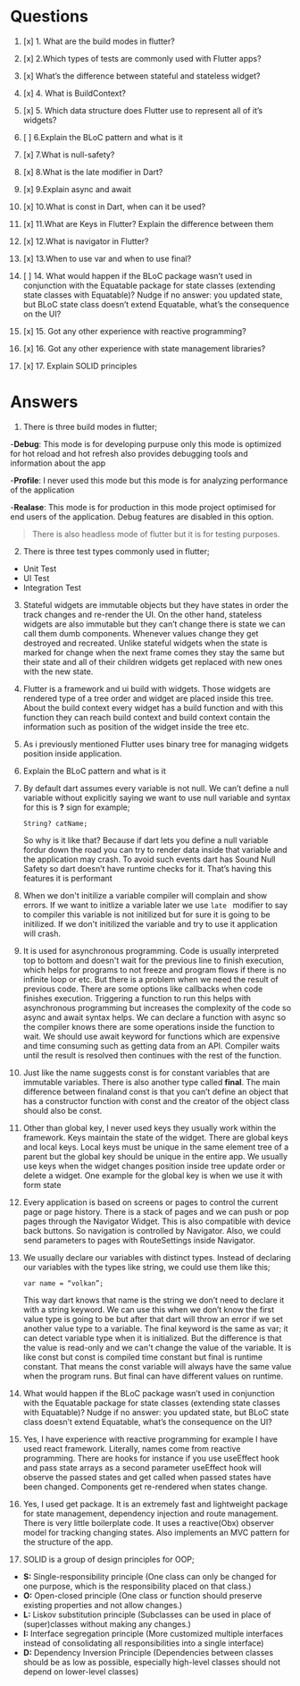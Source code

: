 
  

# Questions

  
1. [x] 1. What are the build modes in flutter?

2. [x] 2.Which types of tests are commonly used with Flutter apps?

3.  [x] What’s the difference between stateful and stateless widget?

4. [x] 4. What is BuildContext?

  

5.  [x] 5. Which data structure does Flutter use to represent all of it’s widgets?

  

6. [ ] 6.Explain the BLoC pattern and what is it

  

7. [x] 7.What is null-safety?

  

8. [x] 8.What is the late modifier in Dart?

  

9. [x] 9.Explain async and await

  

10. [x] 10.What is const in Dart, when can it be used?

  

11. [x] 11.What are Keys in Flutter? Explain the difference between them

  

12. [x] 12.What is navigator in Flutter?

  

13. [x] 13.When to use var and when to use final?

  

14. [ ]  14. What would happen if the BLoC package wasn’t used in conjunction with the Equatable package for state classes (extending state classes with Equatable)? Nudge if no answer: you updated state, but BLoC state class doesn’t extend Equatable, what’s the consequence on the UI?

  

15. [x] 15. Got any other experience with reactive programming?

  

16. [x] 16. Got any other experience with state management libraries?

  

17. [x] 17. Explain SOLID principles

  

  

# Answers

  

  

1. There is three build modes in flutter;

  

-**Debug**: This mode is for developing purpuse only this mode is optimized for hot reload and hot refresh also provides debugging tools and information about the app

-**Profile**: I never used this mode but this mode is for analyzing performance of the application  

-**Realase**: This mode is for production in this mode project optimised for end users of the application. Debug features are disabled in this option.

>There is also headless mode of flutter but it is for testing purposes.

2. There is three test types commonly used in flutter;
* Unit Test
* UI Test
* Integration Test

3. Stateful widgets are immutable objects but they have states in order the track changes and re-render the UI. On the other hand, stateless widgets are also immutable but they can’t change there is state we can call them dumb components. Whenever values change they get destroyed and recreated. Unlike stateful widgets when the state is marked for change when the next frame comes they stay the same but their state and all of their children widgets get replaced with new ones with the new state.

4. Flutter is a framework and ui build with widgets. Those widgets are rendered type of a tree order and widget are placed inside this tree. About the build context every widget has a build function and with this function they can reach build context and build context contain the information such as position of the widget inside the tree etc.

5. As i previously mentioned Flutter uses binary tree for managing widgets position inside application.

  

6. Explain the BLoC pattern and what is it

  

7. By default dart assumes every variable is not null. We can’t define a null variable without explicitly saying we want to use null variable and syntax for this is **?** sign for example;

	```dart:
	String? catName;
	```

	So why is it like that? Because if dart lets you define a null variable fordur down the road you can try to render data inside that variable and the application may crash. To avoid such events dart has Sound Null Safety so dart doesn’t have runtime checks for it. That’s having this features it is performant 

  

8. When we don't initilize a variable compiler will complain and show errors. If we want to initlize a variable later we use ``late `` modifier to say to compiler this variable is not initilized but for sure it is going to be initilized. If we don't initilized the variable and try to use it application will crash. 

  

9. It is used for asynchronous programming. Code is usually interpreted top to bottom and doesn't wait for the previous line to finish execution, which helps for programs to not freeze and program flows if there is no infinite loop or etc. But there is a problem when we need the result of previous code. There are some options like callbacks when code finishes execution. Triggering a function to run this helps with asynchronous programming but increases the complexity of the code so async and await syntax helps. We can declare a function with async so the compiler knows there are some operations inside the function to wait. We should use await keyword for functions which are expensive and time consuming such as getting data from an API.  Compiler waits until the result is resolved then continues with the rest of the function.

  

10. Just like the name suggests const is for constant variables that are immutable variables. There is also another type called **final**. The main difference between finaland const is that you can’t define an object that has a constructor function with const and the creator of the object class should also be const.

  

11. Other than global key, I never used keys they usually work within the framework. Keys maintain the state of the widget. There are global keys and local keys. Local keys must be unique in the same element tree of a parent but the global key should be unique in the entire app. We usually use keys when the widget changes position inside tree update order or delete a widget. One example for the global key is when we use it with form state

  

12. Every application is based on screens or pages to control the current page or page history. There is a stack of pages and we can push or pop pages through the Navigator Widget. This is also compatible with device back buttons. So navigation is controlled by Navigator. Also, we could send parameters to pages with RouteSettings inside Navigator.

  

13. We usually declare our variables with distinct types. Instead of declaring our variables with the types like string, we could use them like this;
	```
	var name = “volkan”;
	```
	This way dart knows that name is the string we don’t need to declare it with a string keyword. We can use this when we don’t know the first value type is going to be but after that dart will throw an error if we set another value type to a variable. 
	The final keyword is the same as var; it can detect variable type when it is initialized. But the difference is that the value is read-only and we can't change the value of the variable. It is like const but const is compiled time constant but final is runtime constant. That means the const variable will always have the same value when the program runs. But final can have different values on runtime. 

14. What would happen if the BLoC package wasn’t used in conjunction with the Equatable package for state classes (extending state classes with Equatable)? Nudge if no answer: you updated state, but BLoC state class doesn’t extend Equatable, what’s the consequence on the UI?

  

15. Yes, I have experience with reactive programming for example I have used react framework. Literally, names come from reactive programming. There are hooks for instance if you use useEffect hook and pass state arrays as a second parameter useEffect hook will observe the passed states and get called when passed states have been changed. Components get re-rendered when states change.

  

16. Yes, I used get package. It is an extremely fast and lightweight package for state management, dependency injection and route management. There is very little boilerplate code. It uses a reactive(Obx) observer model for tracking changing states. Also implements an MVC pattern for the structure of the app.

  

17. SOLID is a group of design principles for OOP;
- **S:** Single-responsibility principle (One class can only be changed for one purpose, which is the responsibility placed on that class.)
- **O:** Open-closed principle (One class or function should preserve existing properties and not allow changes.)
- **L:** Liskov substitution principle (Subclasses can be used in place of (super)classes without making any changes.)
- **I:** Interface segregation principle (More customized multiple interfaces instead of consolidating all responsibilities into a single interface)
- **D:** Dependency Inversion Principle (Dependencies between classes should be as low as possible, especially high-level classes should not depend on lower-level classes)